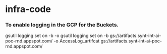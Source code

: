 # infra-code

### To enable logging in the GCP for the Buckets.

gsutil logging set on -b <logging bucket> -o <folder> <bucket URI>
gsutil logging set on -b gs://artifacts.synt-int-ai-poc-rnd.appspot.com/ -o AccessLog_artifcat gs://artifacts.synt-int-ai-poc-rnd.appspot.com/


